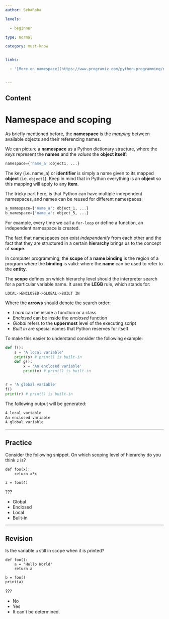 ```yaml
---
author: SebaRaba

levels:

  - beginner

type: normal

category: must-know


links:

  - '[More on namespace](https://www.programiz.com/python-programming/namespace){website}'


---
```

## Content
# Namespace and scoping

As briefly mentioned before, the **namespace** is the *mapping* between available objects and their referencing names.

We can picture a **namespace** as a Python dictionary structure, where the *keys* represent the **names** and the *values* the **object itself**:

```py
namespace={'name_a':object1, ...}
```

The key (i.e. name_a) or **identifier** is simply a name given to its mapped **object** (i.e. `object1`). Keep in mind that in Python everything is an **object** so this mapping will apply to any **item**.

The tricky part here, is that Python can have multiple independent namespaces, and names can be reused for different namespaces:

```py
a_namespace={'name_a': object_1, ...}
b_namespace={'name_a': object_5, ...}
```

For example, every time we call a `for-loop` or define a function, an independent namespace is created.

The fact that namespaces can exist *independently* from each other and the fact that they are structured in a certain **hierarchy** brings us to the concept of **scope**.

In computer programming, the **scope** of a **name binding** is the region of a program where the **binding** is valid: where the **name** can be used to refer to the **entity**.

The **scope** defines on which hierarchy level should the interpreter search for a particular variable name. It uses the **LEGB** rule, which stands for:

```
LOCAL->ENCLOSED->GLOBAL->BUILT IN
```
Where the **arrows** should denote the search order:
- *Local* can be inside a function or a class
- *Enclosed* can be inside the *enclosed* function
- *Global* refers to the **uppermost** level of the executing script
- *Built in* are special names that Python reserves for itself

To make this easier to understand consider the following example:

```py
def f():
    s = 'A local variable'
    print(s) # print() is built-in
    def g():
        x = 'An enclosed variable'
        print(x) # print() is built-in


r = 'A global variable'
f()
print(r) # print() is built-in
```
The following output will be generated:

```txt
A local variable
An enclosed variable
A global variable
```

---
## Practice

Consider the following snippet. On which scoping level of hierarchy do you think `z` is?

```
def foo(x):
    return x*x

z = foo(4)
```
???


* Global
* Enclosed
* Local
* Built-in

---
## Revision

Is the variable `a` still in scope when it is printed?
```
def foo():
    a = "Hello World"
    return a

b = foo()
print(a)
```
???


* No
* Yes
* It can't be determined.

